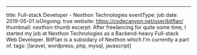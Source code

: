---
title: Full-stack Developer - Nexthon Technologies
eventType: job
date: 2019-05-01
isOngoing: true
website: https://codecanyon.net/user/bitflan/
thumbnail: nexthon-thumb
excerpt: After freelancing for quite some time, I started my job at Nexthon Technologies as a Backend-heavy Full-stack Web Developer. BitFlan is a subsidary of Nexthon which I'm currently a part of.
tags: [laravel, wordpress, php, mysql, javascript]